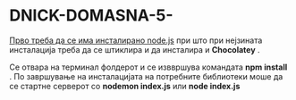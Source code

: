 # DNICK-DOMASNA-5-

[Прво треба да се има инсталирано node.js](https://nodejs.org/en/download/) при што при нејзината инсталација треба да се штиклира и да инсталира и **Chocolatey** .

Се отвара на терминал фолдерот и се изввршува командата **npm install** .
По завршување на инсталацијата на потребните библиотеки моше да се стартне серверот со 
**nodemon index.js** или **node index.js**
